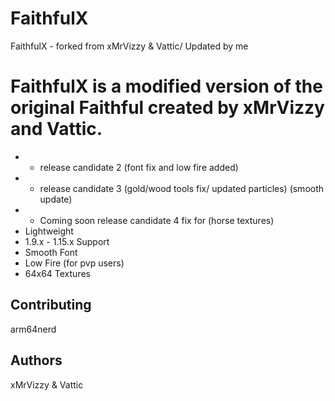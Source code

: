 # FaithfulX
FaithfulX - forked from xMrVizzy &amp; Vattic/ Updated by me
# FaithfulX is a modified version of the original Faithful created by xMrVizzy and Vattic.
+ - release candidate 2 (font fix and low fire added)
+ - release candidate 3 (gold/wood tools fix/ updated particles) (smooth update)
+ - Coming soon release candidate 4 fix for (horse textures)
+ Lightweight
+ 1.9.x - 1.15.x Support
+ Smooth Font
+ Low Fire (for pvp users)
+ 64x64 Textures


## Contributing
arm64nerd


## Authors
xMrVizzy & Vattic
